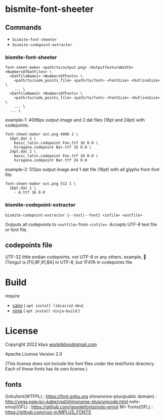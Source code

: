 # bismite-font-sheeter

## Commands

- `bismite-font-sheeter`
- `bismite-codepoint-extractor`

### bismite-font-sheeter

```
font-sheet-maker <path/to/output.png> <OutputTextureWidth> <NumbersOfDatFiles> \
  <DatFileName1> <NumbersOfFonts> \
    <path/to/code_points_file> <path/to/font> <FontSize> <OutlineSize> \
    ... \
  <DatFileName2> <NumbersOfFonts> \
    <path/to/code_points_file> <path/to/font> <FontSize> <OutlineSize> \
    ... \
  ... \
```

example-1: 4096px output image and 2 dat files (16pt and 24pt) with codepoints.
```
font-sheet-maker out.png 4096 2 \
  16pt.dat 2 \
    basic_latin.codepoint Foo.ttf 16 0.0 \
    hiragana.codepoint Bar.ttf 16 0.0 \
  24pt.dat 2 \
    basic_latin.codepoint Foo.ttf 24 0.0 \
    hiragana.codepoint Bar.ttf 24 0.0
```

example-2: 512px output image and 1 dat file (16pt) with all glyphs from font file.
```
font-sheet-maker out.png 512 1 \
  16pt.dat 1 \
    - A.ttf 16 0.0
```

### bismite-codepoint-extractor

`bismite-codepoint-extractor {--text|--font} <infile> <outfile>`

Outputs all codepoints to `<outfile>` from `<infile>`.
Accepts UTF-8 text file or font file.

## codepoints file

UTF-32 little endian codepoints. not UTF-8 or any others.
example, 👺(Tengu) is [F0,9F,91,BA] in UTF-8, but 1F47A in codepoints file.

# Build
require
 - [cairo](https://cairographics.org) ( `apt install libcairo2-dev`)
 - [ninja](https://ninja-build.org) ( `apt install ninja-build` )

# License
Copyright 2022 kbys <work4kbys@gmail.com>

Apache License Version 2.0

(This license does not include the font files under the test/fonts directory. Each of these fonts has its own license.)

## fonts

Gohufont(WTFPL) : https://font.gohu.org
shinonome-plus(public domain) : http://vega.pgw.jp/~kabe/vsd/shinonome-plus/unicode.html
noto-emoji(OFL) : https://github.com/googlefonts/noto-emoji
M+ Fonts(OFL) : https://github.com/coz-m/MPLUS_FONTS
